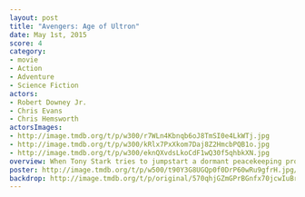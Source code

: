 ```yaml
---
layout: post
title: "Avengers: Age of Ultron"
date: May 1st, 2015
score: 4
category:
- movie
- Action
- Adventure
- Science Fiction
actors:
- Robert Downey Jr.
- Chris Evans
- Chris Hemsworth
actorsImages:
- http://image.tmdb.org/t/p/w300/r7WLn4Kbnqb6oJ8TmSI0e4LkWTj.jpg
- http://image.tmdb.org/t/p/w300/kRlx7PxXkom7Daj8Z2HmcbPQB1o.jpg
- http://image.tmdb.org/t/p/w300/eknQXvdsLkoCdF1wQ30f5qhbkXN.jpg
overview: When Tony Stark tries to jumpstart a dormant peacekeeping program, things go awry and Earth’s Mightiest Heroes are put to the ultimate test as the fate of the planet hangs in the balance. As the villainous Ultron emerges, it is up to The Avengers to stop him from enacting his terrible plans, and soon uneasy alliances and unexpected action pave the way for an epic and unique global adventure.
poster: http://image.tmdb.org/t/p/w500/t90Y3G8UGQp0f0DrP60wRu9gfrH.jpg/
backdrop: http://image.tmdb.org/t/p/original/570qhjGZmGPrBGnfx70jcwIuBr4.jpg
---
```

